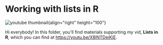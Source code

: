 # Working with lists in R

![youtube thumbnail](lists_thumb.png){align="right" height="100"}

Hi everybody! In this folder, you'll find materials supporting my vid, **Lists in R**, which you can find at <https://youtu.be/X8lNTDeiKiE>. 

